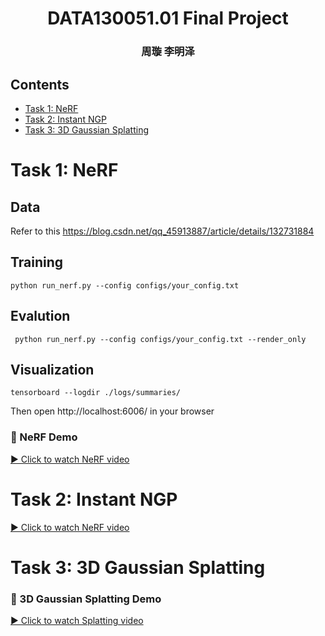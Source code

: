 <h1 align="center">DATA130051.01 Final Project</h1>
<h3 align="center"> 周璇 李明泽  </h3>

## Contents
- [Task 1: NeRF](#task-1-nerf)
- [Task 2: Instant NGP](#task-2-instant-ngp)
- [Task 3: 3D Gaussian Splatting](#task-3-3d-gaussian-splatting)

# Task 1: NeRF
##  Data 
Refer to this https://blog.csdn.net/qq_45913887/article/details/132731884
##  Training
```
python run_nerf.py --config configs/your_config.txt
```
##  Evalution
```
 python run_nerf.py --config configs/your_config.txt --render_only
```
##  Visualization
```
tensorboard --logdir ./logs/summaries/
```
Then open http://localhost:6006/ in your browser

### 🎥 NeRF Demo





[▶️ Click to watch NeRF video](https://github.com/user-attachments/assets/368b53e1-4012-4522-8e25-b7dee9cc7778)




# Task 2: Instant NGP

[▶️ Click to watch NeRF video](https://github.com/user-attachments/assets/9eade42d-b7c6-4117-a67d-e0d33d3070f0)


# Task 3: 3D Gaussian Splatting
### 🎥 3D Gaussian Splatting Demo
[▶️ Click to watch Splatting video](https://github.com/user-attachments/assets/e17405e6-b9b6-462f-b15b-bc6f410266a3)
